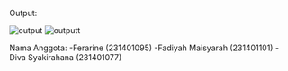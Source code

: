 

Output:


![output](https://github.com/fadiyahmaisyarah/UAS-Lab-4-Pokemon/assets/167690668/2e3690d9-f506-4ef9-a4c0-7203d5b28637)
![outputt](https://github.com/fadiyahmaisyarah/UAS-Lab-4-Pokemon/assets/167690668/d6c54901-bdbb-4cb0-acc8-14d923f5e813)

Nama Anggota:
-Ferarine          (231401095)
-Fadiyah Maisyarah (231401101)
-Diva Syakirahana  (231401077)
